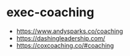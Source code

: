 # exec-coaching

- https://www.andysparks.co/coaching
- https://dashingleadership.com/
- https://coxcoaching.co/#coaching
